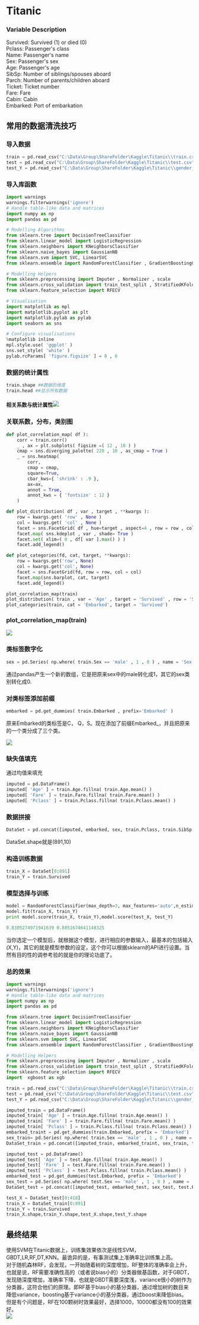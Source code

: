# Titanic

### Variable Description

Survived: Survived \(1\) or died \(0\)  
Pclass: Passenger's class  
Name: Passenger's name  
Sex: Passenger's sex  
Age: Passenger's age  
SibSp: Number of siblings/spouses aboard  
Parch: Number of parents/children aboard  
Ticket: Ticket number  
Fare: Fare  
Cabin: Cabin  
Embarked: Port of embarkation

## 常用的数据清洗技巧

### 导入数据

```py
train = pd.read_csv("C:\Data\Group\ShareFolder\Kaggle\Titanic\\train.csv")
test = pd.read_csv("C:\Data\Group\ShareFolder\Kaggle\Titanic\\test.csv")
test_Y = pd.read_csv("C:\Data\Group\ShareFolder\Kaggle\Titanic\\gender_submission.csv")
```

### 导入库函数

```py
import warnings
warnings.filterwarnings('ignore')
# Handle table-like data and matrices
import numpy as np
import pandas as pd

# Modelling Algorithms
from sklearn.tree import DecisionTreeClassifier
from sklearn.linear_model import LogisticRegression
from sklearn.neighbors import KNeighborsClassifier
from sklearn.naive_bayes import GaussianNB
from sklearn.svm import SVC, LinearSVC
from sklearn.ensemble import RandomForestClassifier , GradientBoostingClassifier

# Modelling Helpers
from sklearn.preprocessing import Imputer , Normalizer , scale
from sklearn.cross_validation import train_test_split , StratifiedKFold
from sklearn.feature_selection import RFECV

# Visualisation
import matplotlib as mpl
import matplotlib.pyplot as plt
import matplotlib.pylab as pylab
import seaborn as sns

# Configure visualisations
%matplotlib inline
mpl.style.use( 'ggplot' )
sns.set_style( 'white' )
pylab.rcParams[ 'figure.figsize' ] = 8 , 6
```

### 数据的统计属性

```py
train.shape ##数据的维度
train.head ##显示所有数据
```

#### 相关系数与统计属性![](/assets/python_describe_corr.png)

### 关联系数，分布，类别图

```py
def plot_correlation_map( df ):
    corr = train.corr()
    _ , ax = plt.subplots( figsize =( 12 , 10 ) )
    cmap = sns.diverging_palette( 220 , 10 , as_cmap = True )
    _ = sns.heatmap(
        corr, 
        cmap = cmap,
        square=True, 
        cbar_kws={ 'shrink' : .9 }, 
        ax=ax, 
        annot = True, 
        annot_kws = { 'fontsize' : 12 }
    ) 

def plot_distribution( df , var , target , **kwargs ):
    row = kwargs.get( 'row' , None )
    col = kwargs.get( 'col' , None )
    facet = sns.FacetGrid( df , hue=target , aspect=4 , row = row , col = col )
    facet.map( sns.kdeplot , var , shade= True )
    facet.set( xlim=( 0 , df[ var ].max() ) )
    facet.add_legend()

def plot_categories(fd, cat, target, **kwargs):
    row = kwargs.get('row', None)
    col = kwargs.get('col', None)
    facet = sns.FacetGrid(fd, row = row, col = col)
    facet.map(sns.barplot, cat, target)
    facet.add_legend()

plot_correlation_map(train)
plot_distribution( train , var = 'Age' , target = 'Survived' , row = 'Sex' )
plot_categories(train, cat = 'Embarked', target = 'Survived')
```

### plot\_correlation\_map\(train\)

![](/assets/output_7_0.png)

### 类标签数字化

```py
sex = pd.Series( np.where( train.Sex == 'male' , 1 , 0 ) , name = 'Sex' )
```

通过pandas产生一个新的数组，它是把原来sex中的male转化成1，其它的sex类别转化成0.

### 对类标签添加前缀

```py
embarked = pd.get_dummies( train.Embarked , prefix='Embarked' )
```

原来Embarked的类标签是C， Q，S。现在添加了前缀Embarked\_，并且把原来的一个类分成了三个类。

![](/assets/python_get_dummies.png)

### 缺失值填充

通过均值来填充

```py
imputed = pd.DataFrame()
imputed[ 'Age' ] = train.Age.fillna( train.Age.mean() )
imputed[ 'Fare' ] = train.Fare.fillna( train.Fare.mean() )
imputed[ 'Pclass' ] = train.Pclass.fillna( train.Pclass.mean() )
```

### 数据拼接

```py
DataSet = pd.concat([imputed, embarked, sex, train.Pclass, train.SibSp, train.Parch],axis = 1)
```

DataSet.shape就是\(891,10\)

### 构造训练数据

```py
train_X = DataSet[0:891]
train_Y = train.Survived
```

### 模型选择与训练

```py
model = RandomForestClassifier(max_depth=3, max_features='auto',n_estimators=100)
model.fit(train_X, train_Y)
print model.score(train_X, train_Y),model.score(test_X, test_Y)

0.8305274971941639 0.8851674641148325
```

当你选定一个模型后，就根据这个模型，进行相应的参数输入，最基本的包括输入\(X,Y\)，其它的就是模型参数的设定，这个你可以根据sklearn的API进行设置。当然有目的性的调参考验的就是你的理论功底了。

### 总的效果

```py
import warnings
warnings.filterwarnings('ignore')
# Handle table-like data and matrices
import numpy as np
import pandas as pd

from sklearn.tree import DecisionTreeClassifier
from sklearn.linear_model import LogisticRegression
from sklearn.neighbors import KNeighborsClassifier
from sklearn.naive_bayes import GaussianNB
from sklearn.svm import SVC, LinearSVC
from sklearn.ensemble import RandomForestClassifier , GradientBoostingClassifier

# Modelling Helpers
from sklearn.preprocessing import Imputer , Normalizer , scale
from sklearn.cross_validation import train_test_split , StratifiedKFold
from sklearn.feature_selection import RFECV
import  xgboost as xgb

train = pd.read_csv("C:\Data\Group\ShareFolder\Kaggle\Titanic\\train.csv")
test = pd.read_csv("C:\Data\Group\ShareFolder\Kaggle\Titanic\\test.csv")
test_Y = pd.read_csv("C:\Data\Group\ShareFolder\Kaggle\Titanic\\gender_submission.csv")

imputed_train = pd.DataFrame()
imputed_train[ 'Age' ] = train.Age.fillna( train.Age.mean() )
imputed_train[ 'Fare' ] = train.Fare.fillna( train.Fare.mean() )
imputed_train[ 'Pclass' ] = train.Pclass.fillna( train.Pclass.mean() )
embarked_traint = pd.get_dummies(train.Embarked, prefix = 'Embarked')
sex_train= pd.Series( np.where( train.Sex == 'male' , 1 , 0 ) , name = 'Sex' )
DataSet_train = pd.concat([imputed_train, embarked_traint, sex_train, train.Pclass, train.SibSp, train.Parch],axis = 1)

imputed_test = pd.DataFrame()
imputed_test[ 'Age' ] = test.Age.fillna( train.Age.mean() )
imputed_test[ 'Fare' ] = test.Fare.fillna( train.Fare.mean() )
imputed_test[ 'Pclass' ] = test.Pclass.fillna( train.Pclass.mean() )
embarked_test = pd.get_dummies(test.Embarked, prefix = 'Embarked')
sex_test = pd.Series( np.where( test.Sex == 'male' , 1 , 0 ) , name = 'Sex' )
DataSet_test = pd.concat([imputed_test, embarked_test, sex_test, test.Pclass, test.SibSp, test.Parch],axis = 1)

test_X = DataSet_test[0:418]
train_X = DataSet_train[0:891]
train_Y = train.Survived
train_X.shape,train_Y.shape,test_X.shape,test_Y.shape
```

## 最终结果

使用SVM在Titanic数据上，训练集效果依次是线性SVM，GBDT,LR,RF,DT,KNN。最诡异的是，有事测试集上准确率比训练集上高。  
对于随机森林RF，会发现，一开始随着树的深度增加，RF整体的准确率会上升，也就是说，RF需要准确性高的（或者说bias小的）分类器做基函数，对于GBDT，发现随深度增加，准确率下降，也就是GBDT需要深度浅，variance很小的树作为分类器，这符合他们的原理。即RF基于bias小的基分类器，通过增加树的数目来降低variance，boosting基于variance小的基分类器，通过boost来降低bias。    
但是有个问题是，RF在100颗树时效果最好，选择1000，10000都没有100的效果好。  
![](/assets/Titanic_Training_Result.png)

